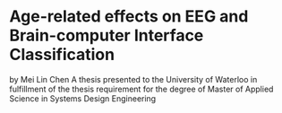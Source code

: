 # Age-related effects on EEG and Brain-computer Interface Classification
by
Mei Lin Chen
A thesis
presented to the University of Waterloo in fulfillment of the
thesis requirement for the degree of Master of Applied Science
in
Systems Design Engineering